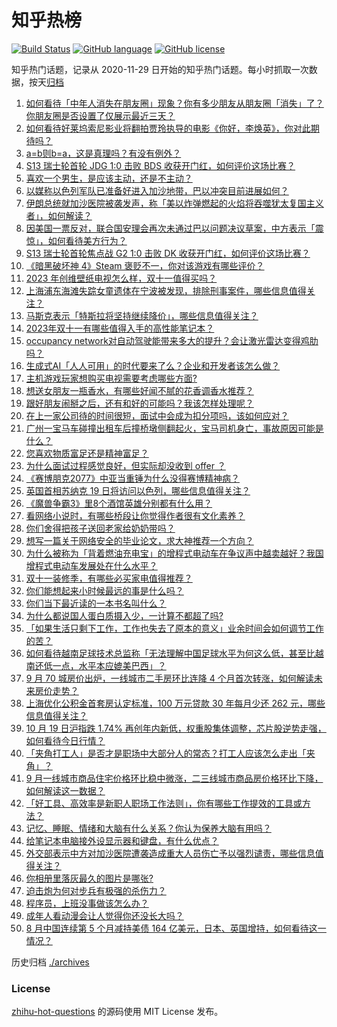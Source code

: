 # 知乎热榜
[![Build Status](https://github.com/ToWeLong/zhihu-hot-questions/workflows/CI/badge.svg)](https://github.com/ToWeLong/zhihu-hot-questions/actions)
[![GitHub language](https://img.shields.io/badge/language-golang-orange.svg)](https://golang.org/)
[![GitHub license](https://img.shields.io/github/license/ToWeLong/zhihu-hot-questions)](https://github.com/ToWeLong/zhihu-hot-questions/blob/main/LICENSE)

知乎热门话题，记录从 2020-11-29 日开始的知乎热门话题。每小时抓取一次数据，按天[归档](./archives)

<!-- BEGIN -->

1. [如何看待「中年人消失在朋友圈」现象？你有多少朋友从朋友圈「消失」了？你朋友圈是否设置了仅展示最近三天？](https://www.zhihu.com/question/626821550)
1. [如何看待好莱坞索尼影业将翻拍贾玲执导的电影《你好，李焕英》，你对此期待吗？](https://www.zhihu.com/question/626801422)
1. [a=b则b=a，这是真理吗？有没有例外？](https://www.zhihu.com/question/348614630)
1. [S13 瑞士轮首轮 JDG 1:0 击败 BDS 收获开门红，如何评价这场比赛？](https://www.zhihu.com/question/626837988)
1. [喜欢一个男生，是应该主动，还是不主动？](https://www.zhihu.com/question/624355499)
1. [以媒称以色列军队已准备好进入加沙地带，巴以冲突目前进展如何？](https://www.zhihu.com/question/626820520)
1. [伊朗总统就加沙医院被袭发声，称「美以炸弹燃起的火焰将吞噬犹太复国主义者」，如何解读？](https://www.zhihu.com/question/626616721)
1. [因美国一票反对，联合国安理会再次未通过巴以问题决议草案，中方表示「震惊」，如何看待美方行为？](https://www.zhihu.com/question/626784641)
1. [S13 瑞士轮首轮焦点战 G2 1:0 击败 DK 收获开门红，如何评价这场比赛？](https://www.zhihu.com/question/626847065)
1. [《暗黑破坏神 4》Steam 褒贬不一，你对该游戏有哪些评价？](https://www.zhihu.com/question/626616040)
1. [2023 年创维壁纸电视怎么样，双十一值得买吗？](https://www.zhihu.com/question/626802663)
1. [上海浦东海滩失踪女童遗体在宁波被发现，排除刑事案件，哪些信息值得关注？](https://www.zhihu.com/question/626817339)
1. [马斯克表示「特斯拉将坚持继续降价」，哪些信息值得关注？](https://www.zhihu.com/question/626825036)
1. [2023年双十一有哪些值得入手的高性能笔记本？](https://www.zhihu.com/question/626655753)
1. [occupancy network对自动驾驶能带来多大的提升？会让激光雷达变得鸡肋吗？](https://www.zhihu.com/question/614057120)
1. [生成式AI「人人可用」的时代要来了么？企业和开发者该怎么做？](https://www.zhihu.com/question/626352096)
1. [主机游戏玩家想购买电视需要考虑哪些方面?](https://www.zhihu.com/question/626824338)
1. [想送女朋友一瓶香水，有哪些好闻不腻的花香调香水推荐？](https://www.zhihu.com/question/622957512)
1. [跟好朋友闹掰之后，还有和好的可能吗？我该怎样处理呢？](https://www.zhihu.com/question/625883477)
1. [在上一家公司待的时间很短，面试中会成为扣分项吗，该如何应对？](https://www.zhihu.com/question/622555946)
1. [广州一宝马车碰撞出租车后撞桥墩侧翻起火，宝马司机身亡，事故原因可能是什么？](https://www.zhihu.com/question/626787978)
1. [您喜欢物质富足还是精神富足？](https://www.zhihu.com/question/625174731)
1. [为什么面试过程感觉良好，但实际却没收到 offer ？](https://www.zhihu.com/question/622557986)
1. [《赛博朋克2077》中亚当重锤为什么没得赛博精神病？](https://www.zhihu.com/question/437130110)
1. [英国首相苏纳克 19 日将访问以色列，哪些信息值得关注？](https://www.zhihu.com/question/626793210)
1. [《魔兽争霸3》里8个酒馆英雄分别都有什么用？](https://www.zhihu.com/question/625745260)
1. [看网络小说时，有哪些桥段让你觉得作者很有文化素养？](https://www.zhihu.com/question/276052798)
1. [你们舍得把孩子送回老家给奶奶带吗？](https://www.zhihu.com/question/625006037)
1. [想写一篇关于网络安全的毕业论文，求大神推荐一个方向？](https://www.zhihu.com/question/61178089)
1. [为什么被称为「背着燃油充电宝」的增程式电动车在争议声中越卖越好？我国增程式电动车发展处在什么水平？](https://www.zhihu.com/question/626797416)
1. [双十一装修季，有哪些必买家电值得推荐？](https://www.zhihu.com/question/626349733)
1. [你们能想起来小时候最远的事是什么吗？](https://www.zhihu.com/question/571251315)
1. [你们当下最近读的一本书名叫什么？](https://www.zhihu.com/question/622528137)
1. [为什么都说国人蛋白质摄入少，一计算不都超了吗?](https://www.zhihu.com/question/531698371)
1. [「如果生活只剩下工作，工作也失去了原本的意义」业余时间会如何调节工作的苦？](https://www.zhihu.com/question/626820066)
1. [如何看待越南足球技术总监称「无法理解中国足球水平为何这么低，甚至比越南还低一点，水平本应媲美巴西」？](https://www.zhihu.com/question/626496133)
1. [9 月 70 城房价出炉，一线城市二手房环比连降 4 个月首次转涨，如何解读未来房价走势？](https://www.zhihu.com/question/626794659)
1. [上海优化公积金首套房认定标准，100 万元贷款 30 年每月少还 262 元，哪些信息值得关注？](https://www.zhihu.com/question/626709921)
1. [10 月 19 日沪指跌 1.74% 再创年内新低，权重股集体调整，芯片股逆势走强，如何看待今日行情？](https://www.zhihu.com/question/626792446)
1. [「夹角打工人」是否才是职场中大部分人的常态？打工人应该怎么走出「夹角」？](https://www.zhihu.com/question/626352307)
1. [9 月一线城市商品住宅价格环比稳中微涨，二三线城市商品房价格环比下降，如何解读这一数据？](https://www.zhihu.com/question/626793520)
1. [「好工具、高效率是新职人职场工作法则」，你有哪些工作提效的工具或方法？](https://www.zhihu.com/question/626648705)
1. [记忆、睡眠、情绪和大脑有什么关系？你认为保养大脑有用吗？](https://www.zhihu.com/question/622184324)
1. [给笔记本电脑接外设显示器和键盘，有什么优点？](https://www.zhihu.com/question/625930662)
1. [外交部表示中方对加沙医院遭袭造成重大人员伤亡予以强烈谴责，哪些信息值得关注？](https://www.zhihu.com/question/626702237)
1. [你相册里落灰最久的图片是哪张?](https://www.zhihu.com/question/611865648)
1. [迫击炮为何对步兵有极强的杀伤力？](https://www.zhihu.com/question/625408990)
1. [程序员，上班没事做该怎么办？](https://www.zhihu.com/question/621194172)
1. [成年人看动漫会让人觉得你还没长大吗？](https://www.zhihu.com/question/603996661)
1. [8 月中国连续第 5 个月减持美债 164 亿美元，日本、英国增持，如何看待这一情况？](https://www.zhihu.com/question/626784783)

<!-- END -->

历史归档 [./archives](./archives)


### License
[zhihu-hot-questions](https://github.com/towelong/zhihu-hot-questions) 的源码使用 MIT License 发布。